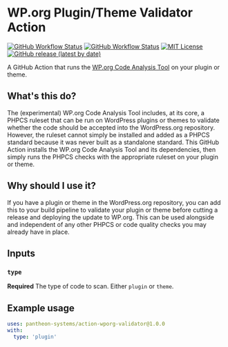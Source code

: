 # WP.org Plugin/Theme Validator Action
[![GitHub Workflow Status](https://img.shields.io/github/actions/workflow/status/pantheon-systems/action-wporg-validator/plugin-test.yml?label=plugin%20vulnerability%20scanner&logo=wordpress)](https://github.com/pantheon-systems/action-wporg-validator/actions) [![GitHub Workflow Status](https://img.shields.io/github/actions/workflow/status/pantheon-systems/action-wporg-validator/theme-test.yml?label=theme%20vulnerability%20scanner&logo=wordpress)](https://github.com/pantheon-systems/action-wporg-validator/actions) [![MIT License](https://img.shields.io/github/license/pantheon-systems/action-wporg-validator)](https://github.com/pantheon-systems/action-wporg-validator/blob/main/LICENSE) [![GitHub release (latest by date)](https://img.shields.io/github/v/release/pantheon-systems/action-wporg-validator)](https://github.com/pantheon-systems/action-wporg-validator/releases)

A GitHub Action that runs the [WP.org Code Analysis Tool](https://github.com/WordPress/wporg-code-analysis) on your plugin or theme.

## What's this do?

The (experimental) WP.org Code Analysis Tool includes, at its core, a PHPCS ruleset that can be run on WordPress plugins or themes to validate whether the code should be accepted into the WordPress.org repository. However, the ruleset cannot simply be installed and added as a PHPCS standard because it was never built as a standalone standard. This GitHub Action installs the WP.org Code Analysis Tool and its dependencies, then simply runs the PHPCS checks with the appropriate ruleset on your plugin or theme.

## Why should I use it?

If you have a plugin or theme in the WordPress.org repository, you can add this to your build pipeline to validate your plugin or theme before cutting a release and deploying the update to WP.org. This can be used alongside and independent of any other PHPCS or code quality checks you may already have in place.

## Inputs

### `type`

**Required** The type of code to scan. Either `plugin` or `theme`.

## Example usage

```yaml
uses: pantheon-systems/action-wporg-validator@1.0.0
with:
  type: 'plugin'
```